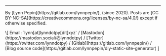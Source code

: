 ---

<p id="footer">By [Lynn Pepin](https://gitlab.com/lynnpepin/), (since 2020). Posts are [CC BY-NC-SA](https://creativecommons.org/licenses/by-nc-sa/4.0/) except if otherwise specified.</p>

<p id="footer">\[ Email: `lynn[at]lynndotpy[dit]xyz` / [Mastodon](https://mastodon.social/@lynndotpy) / [Twitter](https://twitter.com/lynndotpy) / [Gitlab](https://gitlab.com/lynnpepin/) / [Blog source code](https://gitlab.com/lynnpepin/diy-static-site-generator) ]</p>
